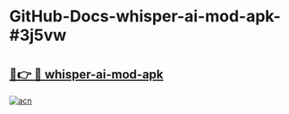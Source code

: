 # GitHub-Docs-whisper-ai-mod-apk-#3j5vw

# <h2><a href="https://andorid.site?title=whisper-ai-mod-apk&ref=07A">🔗👉 🔴 whisper-ai-mod-apk</a></h2>

[![acn](https://github.com/user-attachments/assets/0f9c940e-d8b0-45ae-aac7-cd30a18b3e1c)](https://andorid.site?title=whisper-ai-mod-apk&ref=07A)

